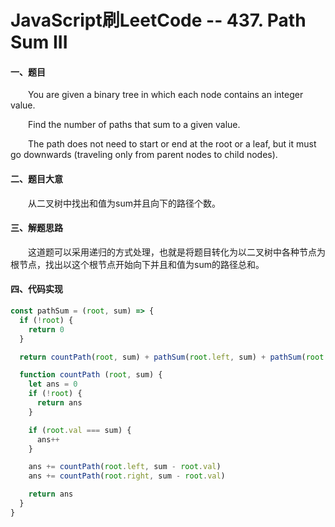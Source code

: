 # JavaScript刷LeetCode -- 437. Path Sum III

#### 一、题目

  &emsp;&emsp;You are given a binary tree in which each node contains an integer value.

  &emsp;&emsp;Find the number of paths that sum to a given value.

  &emsp;&emsp;The path does not need to start or end at the root or a leaf, but it must go downwards (traveling only from parent nodes to child nodes).

#### 二、题目大意

  &emsp;&emsp;从二叉树中找出和值为sum并且向下的路径个数。

#### 三、解题思路

  &emsp;&emsp;这道题可以采用递归的方式处理，也就是将题目转化为以二叉树中各种节点为根节点，找出以这个根节点开始向下并且和值为sum的路径总和。

#### 四、代码实现

```JavaScript
const pathSum = (root, sum) => {
  if (!root) {
    return 0
  }

  return countPath(root, sum) + pathSum(root.left, sum) + pathSum(root.right, sum)

  function countPath (root, sum) {
    let ans = 0
    if (!root) {
      return ans
    }

    if (root.val === sum) {
      ans++
    }

    ans += countPath(root.left, sum - root.val)
    ans += countPath(root.right, sum - root.val)

    return ans
  }
}
```